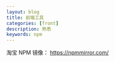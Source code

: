 ```yaml
---
layout: blog
title: 前端工具
categories: [front]
description: 熟悉
keywords: npm
---
```



淘宝 NPM 镜像： https://npmmirror.com/

